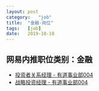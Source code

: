 ```yaml
---
layout:	post
category:	"job"
title:	"金融-岗位"
tags:	[job]
date:	2019-10-10
---
```

## 网易内推职位类别：金融
- [投资者关系经理 - 有道事业部004](http://mobile.bole.netease.com/bole/boleDetail?id=18037&employeeId=346f03c3cda5f04c&key=all)
- [战略投资经理 - 有道事业部004](http://mobile.bole.netease.com/bole/boleDetail?id=16822&employeeId=346f03c3cda5f04c&key=all)
